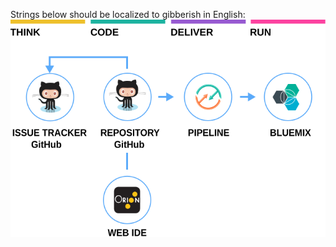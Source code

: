 Strings below should be localized to gibberish in English: ![this is my alt text](toolchain.svg?localize "header image")
